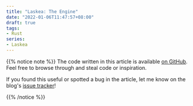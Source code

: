 ```yaml
---
title: "Laskea: The Engine"
date: "2022-01-06T11:47:57+08:00"
draft: true
tags:
- Rust
series:
- Laskea
---
```


{{% notice note %}}
The code written in this article is available [on GitHub][repo]. Feel free to
browse through and steal code or inspiration.

If you found this useful or spotted a bug in the article, let me know on the
blog's [issue tracker][issue]!

[repo]: https://github.com/Michael-F-Bryan/laskea
[issue]: https://github.com/Michael-F-Bryan/adventures.michaelfbryan.com/issues
{{% /notice %}}
